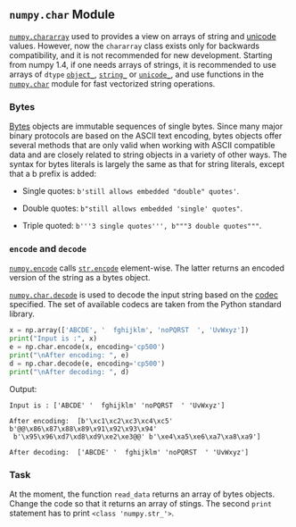 ## `numpy.char` Module

[`numpy.chararray`](https://numpy.org/doc/stable/reference/generated/numpy.chararray.html) used to provides a view on arrays of string and [unicode](https://docs.python.org/3/howto/unicode.html) values.
However, now the `chararray` class exists only for backwards compatibility, and
it is not recommended for new development. Starting from numpy 1.4, if 
one needs arrays of strings, it is recommended to use arrays of `dtype` [`object_`](https://numpy.org/doc/stable/reference/arrays.scalars.html#numpy.object_), 
[`string_`](https://numpy.org/doc/stable/reference/arrays.scalars.html#numpy.string_) or [`unicode_`](https://numpy.org/doc/stable/reference/arrays.scalars.html#numpy.unicode_), and use functions in the [`numpy.char`](https://numpy.org/doc/stable/reference/routines.char.html) module for 
fast vectorized string operations.

### Bytes

[Bytes](https://docs.python.org/3/library/stdtypes.html#bytes) objects are immutable sequences of single bytes. Since many major binary protocols are based on the ASCII 
text encoding, bytes objects offer several methods that are only valid when working with ASCII compatible data 
and are closely related to string objects in a variety of other ways. The syntax for bytes literals is largely the same as that for string literals, except that a b prefix is added:

- Single quotes: `b'still allows embedded "double" quotes'`.

- Double quotes: `b"still allows embedded 'single' quotes"`.

- Triple quoted: `b'''3 single quotes''', b"""3 double quotes"""`.

### `encode` and `decode`

[`numpy.encode`](https://numpy.org/doc/stable/reference/generated/numpy.char.encode.html?highlight=encode) calls [`str.encode`](https://docs.python.org/dev/library/stdtypes.html#str.encode) element-wise. The latter returns an encoded version of the string as a bytes object.

[`numpy.char.decode`](https://numpy.org/doc/stable/reference/generated/numpy.char.decode.html) is used to 
decode the input string based on the [codec](https://docs.python.org/dev/library/codecs.html#module-codecs) specified. 
The set of available codecs are taken from the Python standard library.

```python
x = np.array(['ABCDE', '  fghijklm', 'noPQRST  ', 'UvWxyz'])
print("Input is :", x)
e = np.char.encode(x, encoding='cp500')
print("\nAfter encoding: ", e)
d = np.char.decode(e, encoding='cp500')
print("\nAfter decoding: ", d)
```
Output:
```text
Input is : ['ABCDE' '  fghijklm' 'noPQRST  ' 'UvWxyz']

After encoding:  [b'\xc1\xc2\xc3\xc4\xc5' b'@@\x86\x87\x88\x89\x91\x92\x93\x94'
 b'\x95\x96\xd7\xd8\xd9\xe2\xe3@@' b'\xe4\xa5\xe6\xa7\xa8\xa9']

After decoding:  ['ABCDE' '  fghijklm' 'noPQRST  ' 'UvWxyz']
```

### Task 

At the moment, the function `read_data` returns an array of bytes objects. 
Change the code so that it returns an array of stings. The second `print` statement
has to print `<class 'numpy.str_'>`.


